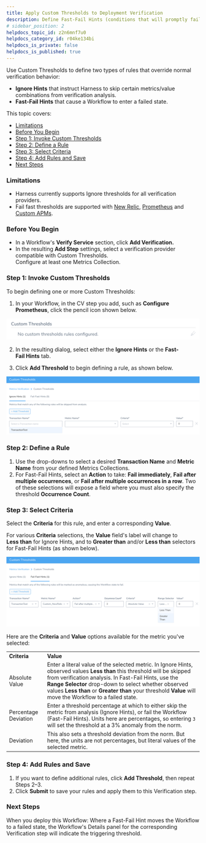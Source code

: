 ```yaml
---
title: Apply Custom Thresholds to Deployment Verification
description: Define Fast-Fail Hints (conditions that will promptly fail a Workflow) and Ignore Hints (conditions that will skip certain metric/value combinations from Deployment Verification analysis).
# sidebar_position: 2
helpdocs_topic_id: z2n6mnf7u0
helpdocs_category_id: r04ke134bi
helpdocs_is_private: false
helpdocs_is_published: true
---
```


Use Custom Thresholds to define two types of rules that override normal verification behavior:

* **Ignore Hints** that instruct Harness to skip certain metrics/value combinations from verification analysis.
* **Fast-Fail Hints** that cause a Workflow to enter a failed state.

This topic covers:

* [Limitations](#limitations)
* [Before You Begin](#before_you_begin)
* [Step 1: Invoke Custom Thresholds](#invoke)
* [Step 2: Define a Rule](#define_rule)
* [Step 3: Select Criteria](#select_criteria)
* [Step 4: Add Rules and Save](#repeat_save)
* [Next Steps](#next_steps)


### Limitations

* Harness currently supports Ignore thresholds for all verification providers.
* Fail fast thresholds are supported with [New Relic](../continuous-verification-overview/concepts-cv/new-relic-verification-overview.md), [Prometheus](../prometheus-verification/3-verify-deployments-with-prometheus.md) and [Custom APMs](../custom-metrics-and-logs-verification/custom-verification-overview.md).

### Before You Begin

* In a Workflow's **Verify Service** section, click **Add Verification.**
* In the resulting **Add Step** settings, select a verification provider compatible with Custom Thresholds.  
Configure at least one Metrics Collection.


### Step 1: Invoke Custom Thresholds

To begin defining one or more Custom Thresholds:

1. In your Workflow, in the CV step you add, such as **Configure Prometheus**, click the pencil icon shown below.

  ![](./static/custom-thresholds-12.png)
  
2. In the resulting dialog, select either the **Ignore Hints** or the **Fast-Fail Hints** tab.

3. Click **Add Threshold** to begin defining a rule, as shown below.

  ![](./static/custom-thresholds-13.png)

### Step 2: Define a Rule

1. Use the drop-downs to select a desired **Transaction Name** and **Metric Name** from your defined Metrics Collections.
2. For Fast-Fail Hints, select an **Action** to take: **Fail immediately**, **Fail after multiple occurrences**, or **Fail after multiple occurrences in a row**. Two of these selections will expose a field where you must also specify the threshold **Occurrence Count**.


### Step 3: Select Criteria

Select the **Criteria** for this rule, and enter a corresponding **Value**.

For various **Criteria** selections, the **Value** field's label will change to **Less than** for Ignore Hints, and to **Greater than** and/or **Less than** selectors for Fast-Fail Hints (as shown below).

![](./static/custom-thresholds-14.png)

Here are the **Criteria** and **Value** options available for the metric you've selected:



|  |  |
| --- | --- |
| **Criteria** | **Value** |
| Absolute Value | Enter a literal value of the selected metric. In Ignore Hints, observed values **Less than** this threshold will be skipped from verification analysis. In Fast-Fail Hints, use the **Range Selector** drop-down to select whether observed values **Less than** or **Greater than** your threshold **Value** will move the Workflow to a failed state. |
| Percentage Deviation | Enter a threshold percentage at which to either skip the metric from analysis (Ignore Hints), or fail the Workflow (Fast-Fail Hints). Units here are percentages, so entering `3` will set the threshold at a 3% anomaly from the norm. |
| Deviation | This also sets a threshold deviation from the norm. But here, the units are not percentages, but literal values of the selected metric. |


### Step 4: Add Rules and Save

1. If you want to define additional rules, click **Add Threshold**, then repeat Steps 2–3.
2. Click **Submit** to save your rules and apply them to this Verification step.


### Next Steps

When you deploy this Workflow: Where a Fast-Fail Hint moves the Workflow to a failed state, the Workflow's Details panel for the corresponding Verification step will indicate the triggering threshold.

